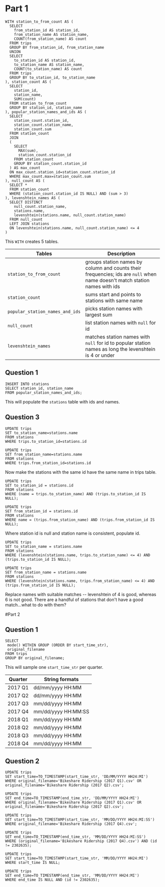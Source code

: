 # Part 1

```
WITH station_to_from_count AS (
  SELECT
    from_station_id AS station_id,
    from_station_name AS station_name,
    COUNT(from_station_name) AS count
  FROM trips
  GROUP BY from_station_id, from_station_name
  UNION
  SELECT
    to_station_id AS station_id,
    to_station_name AS station_name,
    COUNT(to_station_name) AS count
  FROM trips
  GROUP BY to_station_id, to_station_name
), station_count AS (
  SELECT
    station_id,
    station_name,
    SUM(count)
  FROM station_to_from_count
  GROUP BY station_id, station_name
), popular_station_names_and_ids AS (
  SELECT
    station_count.station_id,
    station_count.station_name,
    station_count.sum
  FROM station_count
  JOIN
  (
    SELECT
      MAX(sum),
      station_count.station_id
    FROM station_count
    GROUP BY station_count.station_id
  ) AS max_count
  ON max_count.station_id=station_count.station_id
  WHERE max_count.max=station_count.sum
), null_count AS (
  SELECT *
  FROM station_count
  WHERE (station_count.station_id IS NULL) AND (sum > 3)
), levenshtein_names AS (
  SELECT DISTINCT
    null_count.station_name,
    stations.name,
    levenshtein(stations.name, null_count.station_name)
  FROM null_count
  LEFT JOIN stations
  ON levenshtein(stations.name, null_count.station_name) <= 4
)
```
This `WITH` creates 5 tables.

Tables | Description
--- | ---
`station_to_from_count` | groups station names by column and counts their frequencies; ids are `null` when name doesn't match station names with ids
`station_count` | sums start and points to stations with same name
`popular_station_names_and_ids` | picks station names with largest sum
`null_count` | list station names with `null` for id
`levenshtein_names` | matches station names with `null` for id to popular station names as long the levenshtein is 4 or under

## Question 1
```
INSERT INTO stations
SELECT station_id, station_name
FROM popular_station_names_and_ids;
```
This will populate the `stations` table with ids and names.

## Question 3
```
UPDATE trips
SET to_station_name=stations.name
FROM stations
WHERE trips.to_station_id=stations.id
```
```
UPDATE trips
SET from_station_name=stations.name
FROM stations
WHERE trips.from_station_id=stations.id
```
Now make the stations with the same id have the same name in trips table.

```
UPDATE trips
SET to_station_id = stations.id
FROM stations
WHERE (name = trips.to_station_name) AND (trips.to_station_id IS NULL);
```
```
UPDATE trips
SET from_station_id = stations.id
FROM stations
WHERE name = (trips.from_station_name) AND (trips.from_station_id IS NULL);
```
Where station id is null and station name is consistent, populate id.

```
UPDATE trips
SET to_station_name = stations.name
FROM stations
WHERE (levenshtein(stations.name, trips.to_station_name) <= 4) AND (trips.to_station_id IS NULL);
```
```
UPDATE trips
SET from_station_name = stations.name
FROM stations
WHERE (levenshtein(stations.name, trips.from_station_name) <= 4) AND (trips.from_station_id IS NULL);
```
Replace names with suitable matches -- levenshtein of 4 is good, whereas 6 is not good.
There are a handful of stations that don't have a good match...what to do with them?

#Part 2
## Question 1

```
SELECT
 mode() WITHIN GROUP (ORDER BY start_time_str),
 original_filename
FROM trips
GROUP BY original_filename;
```
This will sample one `start_time_str` per quarter.

Quarter | String formats
--- | ---
2017 Q1 | dd/mm/yyyy HH:MM
2017 Q2 | dd/mm/yyyy HH:MM
2017 Q3 | mm/dd/yyyy HH:MM
2017 Q4 | mm/dd/yyyy HH:MM:SS
2018 Q1 | mm/dd/yyyy HH:MM
2018 Q2 | mm/dd/yyyy HH:MM
2018 Q3 | mm/dd/yyyy HH:MM
2018 Q4 | mm/dd/yyyy HH:MM

## Question 2

```
UPDATE trips
SET start_time=TO_TIMESTAMP(start_time_str, 'DD/MM/YYYY HH24:MI')
WHERE original_filename='Bikeshare Ridership (2017 Q1).csv' OR original_filename='Bikeshare Ridership (2017 Q2).csv';
```
```
UPDATE trips
SET end_time=TO_TIMESTAMP(end_time_str, 'DD/MM/YYYY HH24:MI')
WHERE original_filename='Bikeshare Ridership (2017 Q1).csv' OR original_filename='Bikeshare Ridership (2017 Q2).csv';
```
```
UPDATE trips
SET start_time=TO_TIMESTAMP(start_time_str, 'MM/DD/YYYY HH24:MI:SS')
WHERE original_filename='Bikeshare Ridership (2017 Q4).csv';
```
```
UPDATE trips
SET end_time=TO_TIMESTAMP(end_time_str, 'MM/DD/YYYY HH24:MI:SS')
WHERE (original_filename='Bikeshare Ridership (2017 Q4).csv') AND (id != 2302635);
```
```
UPDATE trips
SET start_time=TO_TIMESTAMP(start_time_str, 'MM/DD/YYYY HH24:MI')
WHERE start_time IS NULL;
```
```
UPDATE trips
SET end_time=TO_TIMESTAMP(end_time_str, 'MM/DD/YYYY HH24:MI')
WHERE end_time IS NULL AND (id != 2302635);
```
